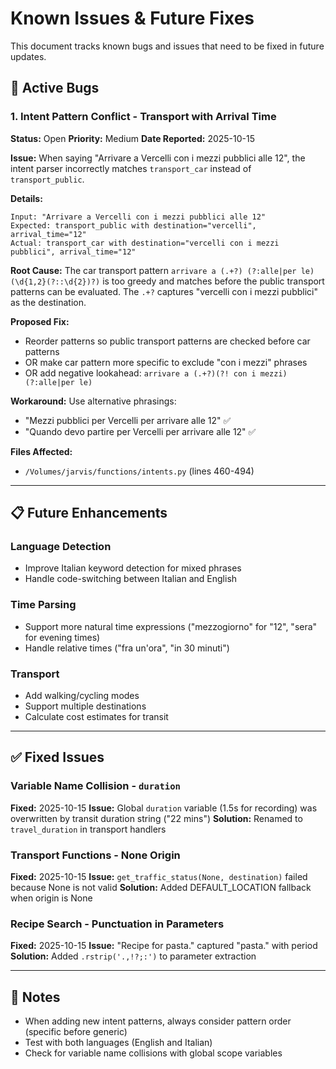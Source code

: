 # Known Issues & Future Fixes

This document tracks known bugs and issues that need to be fixed in future updates.

## 🐛 Active Bugs

### 1. Intent Pattern Conflict - Transport with Arrival Time
**Status:** Open
**Priority:** Medium
**Date Reported:** 2025-10-15

**Issue:**
When saying "Arrivare a Vercelli con i mezzi pubblici alle 12", the intent parser incorrectly matches `transport_car` instead of `transport_public`.

**Details:**
```
Input: "Arrivare a Vercelli con i mezzi pubblici alle 12"
Expected: transport_public with destination="vercelli", arrival_time="12"
Actual: transport_car with destination="vercelli con i mezzi pubblici", arrival_time="12"
```

**Root Cause:**
The car transport pattern `arrivare a (.+?) (?:alle|per le) (\d{1,2}(?::\d{2})?)` is too greedy and matches before the public transport patterns can be evaluated. The `.+?` captures "vercelli con i mezzi pubblici" as the destination.

**Proposed Fix:**
- Reorder patterns so public transport patterns are checked before car patterns
- OR make car pattern more specific to exclude "con i mezzi" phrases
- OR add negative lookahead: `arrivare a (.+?)(?! con i mezzi) (?:alle|per le)`

**Workaround:**
Use alternative phrasings:
- "Mezzi pubblici per Vercelli per arrivare alle 12" ✅
- "Quando devo partire per Vercelli per arrivare alle 12" ✅

**Files Affected:**
- `/Volumes/jarvis/functions/intents.py` (lines 460-494)

---

## 📋 Future Enhancements

### Language Detection
- Improve Italian keyword detection for mixed phrases
- Handle code-switching between Italian and English

### Time Parsing
- Support more natural time expressions ("mezzogiorno" for "12", "sera" for evening times)
- Handle relative times ("fra un'ora", "in 30 minuti")

### Transport
- Add walking/cycling modes
- Support multiple destinations
- Calculate cost estimates for transit

---

## ✅ Fixed Issues

### Variable Name Collision - `duration`
**Fixed:** 2025-10-15
**Issue:** Global `duration` variable (1.5s for recording) was overwritten by transit duration string ("22 mins")
**Solution:** Renamed to `travel_duration` in transport handlers

### Transport Functions - None Origin
**Fixed:** 2025-10-15
**Issue:** `get_traffic_status(None, destination)` failed because None is not valid
**Solution:** Added DEFAULT_LOCATION fallback when origin is None

### Recipe Search - Punctuation in Parameters
**Fixed:** 2025-10-15
**Issue:** "Recipe for pasta." captured "pasta." with period
**Solution:** Added `.rstrip('.,!?;:')` to parameter extraction

---

## 📝 Notes

- When adding new intent patterns, always consider pattern order (specific before generic)
- Test with both languages (English and Italian)
- Check for variable name collisions with global scope variables
